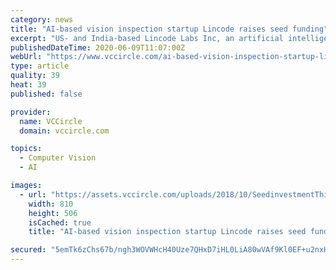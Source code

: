 ```yaml
---
category: news
title: "AI-based vision inspection startup Lincode raises seed funding"
excerpt: "US- and India-based Lincode Labs Inc, an artificial intelligence (AI) vision inspection startup focused on the manufacturing industry,"
publishedDateTime: 2020-06-09T11:07:00Z
webUrl: "https://www.vccircle.com/ai-based-vision-inspection-startup-lincode-raises-seed-funding"
type: article
quality: 39
heat: 39
published: false

provider:
  name: VCCircle
  domain: vccircle.com

topics:
  - Computer Vision
  - AI

images:
  - url: "https://assets.vccircle.com/uploads/2018/10/SeedinvestmentThinkstockPhotosmediumlargex.jpg"
    width: 810
    height: 506
    isCached: true
    title: "AI-based vision inspection startup Lincode raises seed funding"

secured: "5emTk6zChs67b/ngh3WOVWHcH40Uze7QHxD7iHL0LiA80wVAf9Kl0EF+u2nxH+CpCpIhfSyKvL1MkIt0BMMNgvZAbRMxa0lrDLnp/D95UquGvb+dDd4Wj0EmZUirF9Zz5TEOK9zIXsMDkw1LxyqfsKGWoExxvlUQmY4Dfxd+7y/C2arTNGrjuNlrhXZJyyBclMsVo/56rRHYXTqyVLfOEfM2ojwekrnAE2i+45m4X+Pdf6Mh9hbS2IvCcRDgiqXR2BN75Yu8qC71Pa6C2LHB2w5RtDeDSBaBokze7PEm3Itv0fVgLiMqkqAwl/yQ+aIR;EL7mU2ZtqDAreoUOL7/mgg=="
---
```


